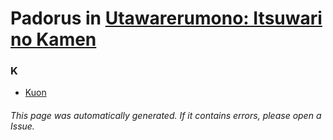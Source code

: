 # Padorus in [Utawarerumono: Itsuwari no Kamen](https://myanimelist.net/anime/30901/Utawarerumono__Itsuwari_no_Kamen)

### K
* [Kuon](https://github.com/shadow578/Project-Padoru/blob/master/table-of-contents/characters/Kuon.md)

###### This page was automatically generated. If it contains errors, please open a Issue.
